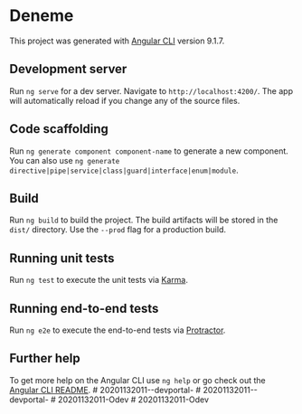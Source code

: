 # Deneme

This project was generated with [Angular CLI](https://github.com/angular/angular-cli) version 9.1.7.

## Development server

Run `ng serve` for a dev server. Navigate to `http://localhost:4200/`. The app will automatically reload if you change any of the source files.

## Code scaffolding

Run `ng generate component component-name` to generate a new component. You can also use `ng generate directive|pipe|service|class|guard|interface|enum|module`.

## Build

Run `ng build` to build the project. The build artifacts will be stored in the `dist/` directory. Use the `--prod` flag for a production build.

## Running unit tests

Run `ng test` to execute the unit tests via [Karma](https://karma-runner.github.io).

## Running end-to-end tests

Run `ng e2e` to execute the end-to-end tests via [Protractor](http://www.protractortest.org/).

## Further help

To get more help on the Angular CLI use `ng help` or go check out the [Angular CLI README](https://github.com/angular/angular-cli/blob/master/README.md).
#   2 0 2 0 1 1 3 2 0 1 1 - - d e v p o r t a l -  
 #   2 0 2 0 1 1 3 2 0 1 1 - - d e v p o r t a l -  
 #   2 0 2 0 1 1 3 2 0 1 1 - O d e v  
 #   2 0 2 0 1 1 3 2 0 1 1 - O d e v  
 